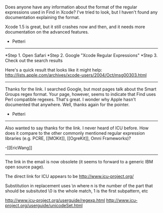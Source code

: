 

Does anyone have any information about the format of the regular expressions used in Find in Xcode? I've tried to look, but I haven't found any documentation explaining the format.

Xcode 1.5 is great, but it still crashes now and then, and it needs more documentation on the advanced features.

- Petteri

----


*Step 1. Open Safari
*Step 2. Google "Xcode Regular Expressions"
*Step 3. Check out the search results


Here's a quick result that looks like it might help:
http://lists.apple.com/archives/xcode-users/2004/Oct/msg00303.html

----

Thanks for the link. I searched Google, but most pages talk about the Smart Groups regex format. Your page, however, seems to indicate that Find uses Perl compatible regexes. That's great. I wonder why Apple hasn't documented that anywhere. Well, thanks again for the pointer.

- Petteri

----

Also wanted to say thanks for the link. I never heard of ICU before. How does it compare to the other commonly mentioned regular expression libraries (e.g. PCRE, [[MOKit]], [[OgreKit]], Omni Frameworks)?

-[[EricWang]]

----

The link in the email is now obsolete (it seems to forward to a generic IBM open source page).

The direct link for ICU appears to be 
http://www.icu-project.org/

Substitution in replacement uses \n where n is the number of the part that should be subsituted \0 is the whole match, 1 is the first subpattern, etc

http://www.icu-project.org/userguide/regexp.html
http://www.icu-project.org/userguide/unicodeSet.html
